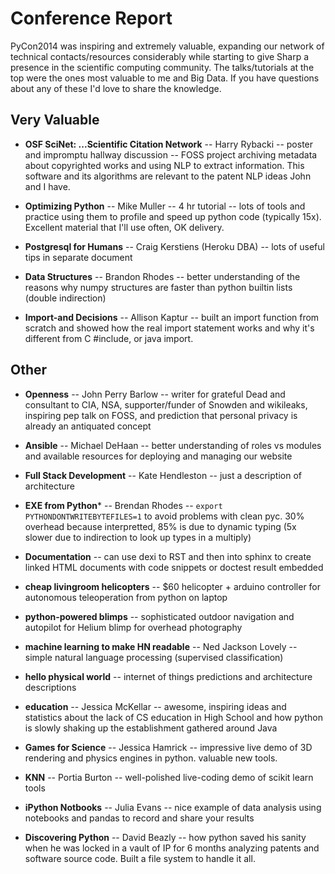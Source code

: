 Conference Report
=================

PyCon2014 was inspiring and extremely valuable, expanding our network of technical contacts/resources considerably while starting to give Sharp a presence in the scientific computing community. The talks/tutorials at the top were the ones most valuable to me and Big Data. If you have questions about any of these I'd love to share the knowledge.

Very Valuable
-------------

+ **OSF SciNet: ...Scientific Citation Network** -- Harry Rybacki -- poster and impromptu hallway discussion -- FOSS project archiving metadata about copyrighted works and using NLP to extract information. This software and its algorithms are relevant to the patent NLP ideas John and I have.

+ **Optimizing Python** -- Mike Muller  -- 4 hr tutorial -- lots of tools and practice using them to profile and speed up python code (typically 15x). Excellent material that I'll use often, OK delivery.

+ **Postgresql for Humans** -- Craig Kerstiens (Heroku DBA) -- lots of useful tips in separate document 

+ **Data Structures** -- Brandon Rhodes -- better understanding of the reasons why numpy structures are faster than python builtin lists (double indirection)

+ **Import-and Decisions** -- Allison Kaptur -- built an import function from scratch and showed how the real import statement works and why it's different from C #include, or java import.

Other
-----

- **Openness** -- John Perry Barlow -- writer for grateful Dead and consultant to CIA, NSA, supporter/funder of Snowden and wikileaks, inspiring pep talk on FOSS, and prediction that personal privacy is already an antiquated concept

- **Ansible** -- Michael DeHaan -- better understanding of roles vs modules and available resources for deploying and managing our website

- **Full Stack Development** -- Kate Hendleston -- just a description of architecture

- **EXE from Python*** -- Brendan Rhodes -- `export PYTHONDONTWRITEBYTEFILES=1` to avoid problems with clean pyc. 30% overhead because interpretted, 85% is due to dynamic typing (5x slower due to indirection to look up types in a multiply)

- **Documentation** -- can use dexi to RST and then into sphinx to create linked HTML documents with code snippets or doctest result embedded

- **cheap livingroom helicopters** -- $60 helicopter + arduino controller for autonomous teleoperation from python on laptop

- **python-powered blimps** -- sophisticated outdoor navigation and autopilot for Helium blimp for overhead photography

- **machine learning to make HN readable** -- Ned Jackson Lovely -- simple natural language processing (supervised classification)

- **hello physical world** -- internet of things predictions and architecture descriptions

- **education** -- Jessica McKellar -- awesome, inspiring ideas and statistics about the lack of CS education in High School and how python is slowly shaking up the establishment gathered around Java

- **Games for Science** -- Jessica Hamrick -- impressive live demo of 3D rendering and physics engines in python. valuable new tools.

- **KNN** -- Portia Burton -- well-polished live-coding demo of scikit learn tools

- **iPython Notbooks** -- Julia Evans -- nice example of data analysis using notebooks and pandas to record and share your results

- **Discovering Python** -- David Beazly -- how python saved his sanity when he was locked in a vault of IP for 6 months analyzing patents and software source code. Built a file system to handle it all.


